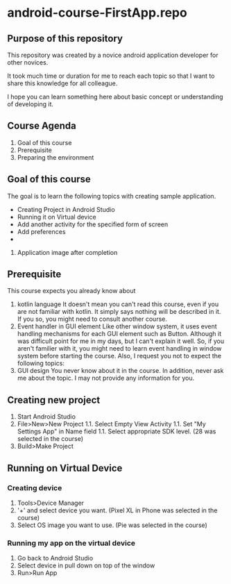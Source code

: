# android-course-FirstApp.repo

## Purpose of this repository

This repository was created by a novice android application developer for other novices.

It took much time or duration for me to reach each topic so that I
want to share this knowledge for all colleague.

I hope you can learn something here about basic concept or understanding of developing it.

## Course Agenda

1. Goal of this course
1. Prerequisite
1. Preparing the environment

## Goal of this course

The goal is to learn the following topics with creating sample
application.

* Creating Project in Android Studio
* Running it on Virtual device
* Add another activity for the specified form of screen
* Add preferences
* 

1. Application image after completion
## Prerequisite

This course expects you already know about
1. kotlin language
   It doesn't mean you can't read this course, even if you are not familiar with kotlin.
   It simply says nothing will be described in it.
   If you so, you might need to consult another course.
1. Event handler in GUI element
   Like other window system, it uses event handling mechanisms for each GUI element such as Button.
   Although it was difficult point for me in my days, but I can't
   explain it well.
   So, if you aren't familier with it, you might need to learn event
   handling in window system before starting the course.
   Also, I request you not to expect the following topics:
1. GUI design
   You never know about it in the course.
   In addition, never ask me about the topic.
   I may not provide any information for you.

## Creating new project

1. Start Android Studio
1. File>New>New Project
1.1. Select Empty View Activity
1.1. Set "My Settings App" in Name field
1.1. Select appropriate SDK level. (28 was selected in the course)
1. Build>Make Project

## Running on Virtual Device
### Creating device
1. Tools>Device Manager
1. '+' and select device you want. (Pixel XL in Phone was selected in
the course)
1. Select OS image you want to use. (Pie was selected in the course)
### Running my app on the virtual device
1. Go back to Android Studio
1. Select device in pull down on top of the window
1. Run>Run App
